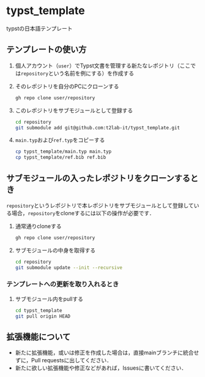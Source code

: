 # typst_template

typstの日本語テンプレート

## テンプレートの使い方

1. 個人アカウント（`user`）でTypst文書を管理する新たなレポジトリ（ここでは`repository`という名前を例にする）を作成する
2. そのレポジトリを自分のPCにクローンする

   ```bash
   gh repo clone user/repository
   ```

3. このレポジトリをサブモジュールとして登録する

   ```bash
   cd repository
   git submodule add git@github.com:t2lab-it/typst_template.git
   ```

4. `main.typ`および`ref.typ`をコピーする

   ```bash
   cp typst_template/main.typ main.typ
   cp typst_template/ref.bib ref.bib
   ```

## サブモジュールの入ったレポジトリをクローンするとき

`repository`というレポジトリで本レポジトリをサブモジュールとして登録している場合，`repository`をcloneするには以下の操作が必要です．

1. 通常通りcloneする

   ```bash
   gh repo clone user/repository
   ```

2. サブモジュールの中身を取得する

   ```bash
   cd repository
   git submodule update --init --recursive
   ```

### テンプレートへの更新を取り入れるとき

1. サブモジュール内をpullする

   ```bash
   cd typst_template
   git pull origin HEAD
   ```

## 拡張機能について

- 新たに拡張機能，或いは修正を作成した場合は，直接mainブランチに統合せずに，Pull requestsに出してください．
- 新たに欲しい拡張機能や修正などがあれば，Issuesに書いてください．
